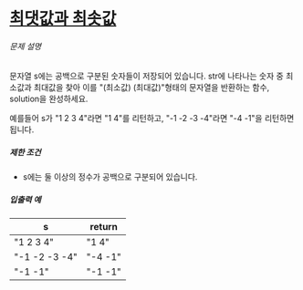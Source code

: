 # [최댓값과 최솟값](https://school.programmers.co.kr/learn/courses/30/lessons/12939)


###### 문제 설명


문자열 s에는 공백으로 구분된 숫자들이 저장되어 있습니다. str에 나타나는 숫자 중 최소값과 최대값을 찾아 이를 "(최소값) (최대값)"형태의 문자열을 반환하는 함수, solution을 완성하세요.  

예를들어 s가 "1 2 3 4"라면 "1 4"를 리턴하고, "\-1 \-2 \-3 \-4"라면 "\-4 \-1"을 리턴하면 됩니다.


##### 제한 조건


* s에는 둘 이상의 정수가 공백으로 구분되어 있습니다.


##### 입출력 예




| s | return |
| --- | --- |
| "1 2 3 4" | "1 4" |
| "\-1 \-2 \-3 \-4" | "\-4 \-1" |
| "\-1 \-1" | "\-1 \-1" |


